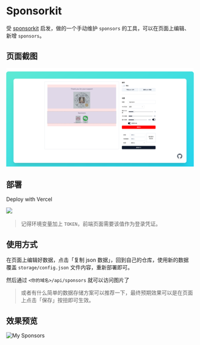 # Sponsorkit

[deploy-button-image]: https://vercel.com/button
[deploy-link]: https://vercel.com/new/clone?repository-url=https%3A%2F%2Fgithub.com%2Fltaoo%2Fsponsorkit%3Fenv%3DTOKEN&project-name=sponsorkit&repository-name=sponsorkit

受 [sponsorkit](https://github.com/antfu-collective/sponsorkit) 启发，做的一个手动维护 `sponsors` 的工具，可以在页面上编辑、新增 `sponsors`。

## 页面截图

![](./docs/screenshot1.png)

## 部署

Deploy with Vercel

[![][deploy-button-image]][deploy-link]

> 记得环境变量加上 `TOKEN`，前端页面需要该值作为登录凭证。

## 使用方式

在页面上编辑好数据，点击「复制 json 数据」，回到自己的仓库，使用新的数据覆盖 `storage/config.json` 文件内容，重新部署即可。

然后通过 `<你的域名>/api/sponsors` 就可以访问图片了

> 或者有什么简单的数据存储方案可以推荐一下，最终预期效果可以是在页面上点击「保存」按扭即可生效。

## 效果预览

![My Sponsors](https://sponsorkit-iota.vercel.app/api/sponsors)
